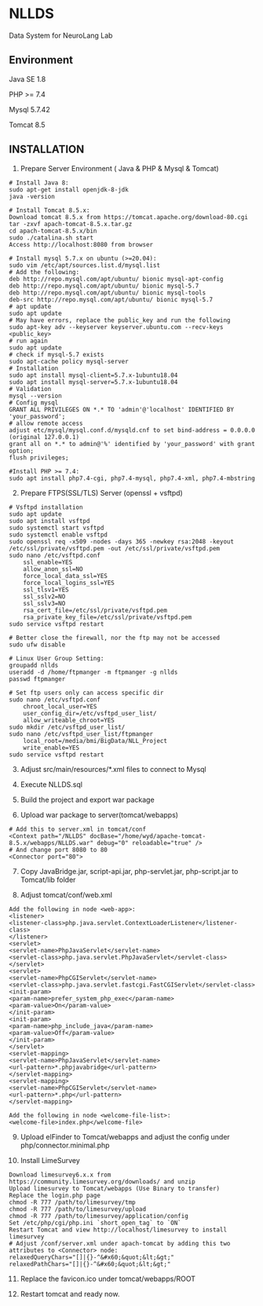 # NLLDS
Data System for NeuroLang Lab

## Environment
Java SE 1.8

PHP >= 7.4 

Mysql 5.7.42

Tomcat 8.5

## INSTALLATION
1. Prepare Server Environment ( Java & PHP & Mysql & Tomcat)
```
# Install Java 8: 
sudo apt-get install openjdk-8-jdk
java -version

# Install Tomcat 8.5.x:
Download tomcat 8.5.x from https://tomcat.apache.org/download-80.cgi
tar -zxvf apach-tomcat-8.5.x.tar.gz
cd apach-tomcat-8.5.x/bin
sudo ./catalina.sh start
Access http://localhost:8080 from browser

# Install mysql 5.7.x on ubuntu (>=20.04):
sudo vim /etc/apt/sources.list.d/mysql.list
# Add the following:
deb http://repo.mysql.com/apt/ubuntu/ bionic mysql-apt-config
deb http://repo.mysql.com/apt/ubuntu/ bionic mysql-5.7
deb http://repo.mysql.com/apt/ubuntu/ bionic mysql-tools
deb-src http://repo.mysql.com/apt/ubuntu/ bionic mysql-5.7
# apt update
sudo apt update
# May have errors, replace the public_key and run the following
sudo apt-key adv --keyserver keyserver.ubuntu.com --recv-keys <public_key>
# run again
sudo apt update
# check if mysql-5.7 exists
sudo apt-cache policy mysql-server
# Installation
sudo apt install mysql-client=5.7.x-1ubuntu18.04
sudo apt install mysql-server=5.7.x-1ubuntu18.04
# Validation
mysql --version
# Config mysql
GRANT ALL PRIVILEGES ON *.* TO 'admin'@'localhost' IDENTIFIED BY 'your_password';
# allow remote access
adjust etc/mysql/mysql.conf.d/mysqld.cnf to set bind-address = 0.0.0.0 (original 127.0.0.1)
grant all on *.* to admin@'%' identified by 'your_password' with grant option;
flush privileges;

#Install PHP >= 7.4: 
sudo apt install php7.4-cgi, php7.4-mysql, php7.4-xml, php7.4-mbstring
```

2. Prepare FTPS(SSL/TLS) Server (openssl + vsftpd)
```
# Vsftpd installation
sudo apt update
sudo apt install vsftpd
sudo systemctl start vsftpd
sudo systemctl enable vsftpd
sudo openssl req -x509 -nodes -days 365 -newkey rsa:2048 -keyout /etc/ssl/private/vsftpd.pem -out /etc/ssl/private/vsftpd.pem
sudo nano /etc/vsftpd.conf
	ssl_enable=YES
	allow_anon_ssl=NO
	force_local_data_ssl=YES
	force_local_logins_ssl=YES
	ssl_tlsv1=YES
	ssl_sslv2=NO
	ssl_sslv3=NO
	rsa_cert_file=/etc/ssl/private/vsftpd.pem
	rsa_private_key_file=/etc/ssl/private/vsftpd.pem
sudo service vsftpd restart

# Better close the firewall, nor the ftp may not be accessed
sudo ufw disable

# Linux User Group Setting:
groupadd nllds
useradd -d /home/ftpmanger -m ftpmanger -g nllds
passwd ftpmanger

# Set ftp users only can access specific dir
sudo nano /etc/vsftpd.conf
	chroot_local_user=YES
	user_config_dir=/etc/vsftpd_user_list/
	allow_writeable_chroot=YES
sudo mkdir /etc/vsftpd_user_list/
sudo nano /etc/vsftpd_user_list/ftpmanger
	local_root=/media/bmi/BigData/NLL_Project
	write_enable=YES
sudo service vsftpd restart
```

3. Adjust src/main/resources/*.xml files to connect to Mysql

4. Execute NLLDS.sql

5. Build the project and export war package

6. Upload war package to server(tomcat/webapps)
```
# Add this to server.xml in tomcat/conf
<Context path="/NLLDS" docBase="/home/wyd/apache-tomcat-8.5.x/webapps/NLLDS.war" debug="0" reloadable="true" />
# And change port 8080 to 80
<Connector port="80"> 
```

7. Copy JavaBridge.jar, script-api.jar, php-servlet.jar, php-script.jar to Tomcat/lib folder

8. Adjust tomcat/conf/web.xml

```
Add the following in node <web-app>:
<listener>
<listener-class>php.java.servlet.ContextLoaderListener</listener-class>
</listener>
<servlet>
<servlet-name>PhpJavaServlet</servlet-name>
<servlet-class>php.java.servlet.PhpJavaServlet</servlet-class>
</servlet>
<servlet>
<servlet-name>PhpCGIServlet</servlet-name>
<servlet-class>php.java.servlet.fastcgi.FastCGIServlet</servlet-class>
<init-param>
<param-name>prefer_system_php_exec</param-name>
<param-value>On</param-value>
</init-param>
<init-param>
<param-name>php_include_java</param-name>
<param-value>Off</param-value>
</init-param>
</servlet>
<servlet-mapping>
<servlet-name>PhpJavaServlet</servlet-name>
<url-pattern>*.phpjavabridge</url-pattern>
</servlet-mapping>
<servlet-mapping>
<servlet-name>PhpCGIServlet</servlet-name>
<url-pattern>*.php</url-pattern>
</servlet-mapping>

Add the following in node <welcome-file-list>:
<welcome-file>index.php</welcome-file>
```

9. Upload elFinder to Tomcat/webapps and adjust the config under php/connector.minimal.php

10. Install LimeSurvey 
```
Download limesurvey6.x.x from https://community.limesurvey.org/downloads/ and unzip
Upload limesurvey to Tomcat/webapps (Use Binary to transfer)
Replace the login.php page
chmod -R 777 /path/to/limesurvey/tmp
chmod -R 777 /path/to/limesurvey/upload
chmod -R 777 /path/to/limesurvey/application/config
Set /etc/php/cgi/php.ini `short_open_tag` to `ON`
Restart Tomcat and view http://localhost/limesurvey to install limesurvey
# Adjust /conf/server.xml under apach-tomcat by adding this two attributes to <Connector> node:
relaxedQueryChars="[]|{}-^&#x60;&quot;&lt;&gt;"
relaxedPathChars="[]|{}-^&#x60;&quot;&lt;&gt;"
```

11. Replace the favicon.ico under tomcat/webapps/ROOT

12. Restart tomcat and ready now.


